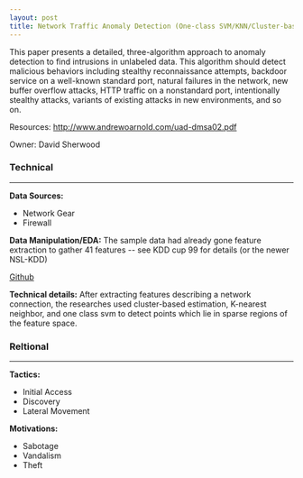 ```yaml
---
layout: post
title: Network Traffic Anomaly Detection (One-class SVM/KNN/Cluster-based)
---
```

This paper presents a detailed, three-algorithm approach to anomaly detection to find intrusions in unlabeled data. This algorithm should detect malicious behaviors including stealthy reconnaissance attempts, backdoor service on a well-known standard port, natural failures in the network, new buffer overflow attacks, HTTP traffic on a nonstandard port, intentionally stealthy attacks, variants of existing attacks in new environments, and so on.

Resources: <http://www.andrewoarnold.com/uad-dmsa02.pdf>

Owner: David Sherwood

### Technical
----
**Data Sources:**
* Network Gear
* Firewall

**Data Manipulation/EDA:** The sample data had already gone feature extraction to gather 41 features -- see KDD cup 99 for details (or the newer NSL-KDD)

[Github](0)

**Technical details:** After extracting features describing a network connection, the researches used cluster-based estimation, K-nearest neighbor, and one class svm to detect points which lie in sparse regions of the feature space.

### Reltional
----
**Tactics:**
* Initial Access
* Discovery
* Lateral Movement

**Motivations:**
* Sabotage
* Vandalism
* Theft
